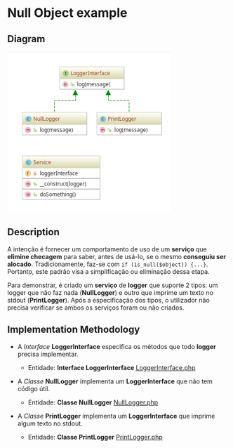 # Null Object example

## Diagram

![Image of NullObject](../../../images/null-object.png)

## Description

A intenção é fornecer um comportamento de uso de um **serviço** que **elimine checagem** para saber, antes de usá-lo,
se o mesmo **conseguiu ser alocado**. Tradicionamente, faz-se com `if (is_null($object)) {...}`. Portanto,
este padrão visa a simplificação ou eliminação dessa etapa.

Para demonstrar, é criado um **serviço** de **logger** que suporte 2 tipos: um logger que não faz nada (**NullLogger**) e outro
que imprime um texto no stdout (**PrintLogger**). Após a especificação dos tipos, o utilizador não precisa
verificar se ambos os serviços foram ou não criados.

## Implementation Methodology

* A *Interface* **LoggerInterface** especifica os métodos que todo **logger** precisa implementar.

  - Entidade: **Interface LoggerInterface** [LoggerInterface.php](LoggerInterface.php)
  
* A *Classe* **NullLogger** implementa um **LoggerInterface** que não tem código útil.

  - Entidade: **Classe NullLogger** [NullLogger.php](NullLogger.php)
  
* A *Classe* **PrintLogger** implementa um **LoggerInterface** que imprime algum texto no stdout.

  - Entidade: **Classe PrintLogger** [PrintLogger.php](PrintLogger.php)